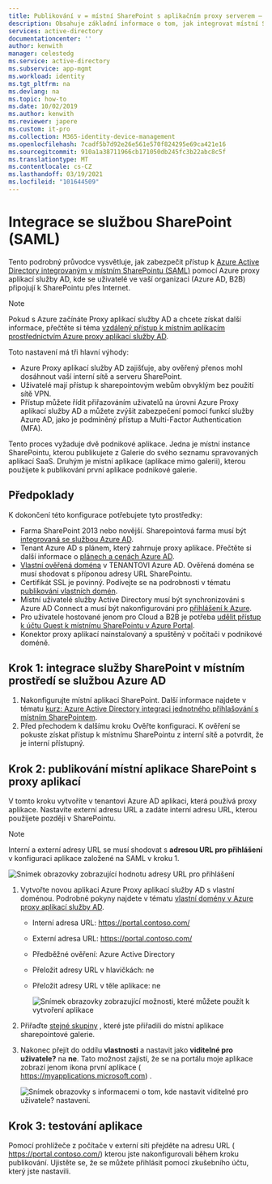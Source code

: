 ```yaml
---
title: Publikování v = místní SharePoint s aplikačním proxy serverem – Azure AD
description: Obsahuje základní informace o tom, jak integrovat místní SharePointový Server s Azure Proxy aplikací služby AD pro SAML.
services: active-directory
documentationcenter: ''
author: kenwith
manager: celestedg
ms.service: active-directory
ms.subservice: app-mgmt
ms.workload: identity
ms.tgt_pltfrm: na
ms.devlang: na
ms.topic: how-to
ms.date: 10/02/2019
ms.author: kenwith
ms.reviewer: japere
ms.custom: it-pro
ms.collection: M365-identity-device-management
ms.openlocfilehash: 7cadf5b7d92e26e561e570f824295e69ca421e16
ms.sourcegitcommit: 910a1a38711966cb171050db245fc3b22abc8c5f
ms.translationtype: MT
ms.contentlocale: cs-CZ
ms.lasthandoff: 03/19/2021
ms.locfileid: "101644509"
---
```

# <a name="integrate-with-sharepoint-saml"></a>Integrace se službou SharePoint (SAML)

Tento podrobný průvodce vysvětluje, jak zabezpečit přístup k [Azure Active Directory integrovaným v místním SharePointu (SAML)](../saas-apps/sharepoint-on-premises-tutorial.md) pomocí Azure proxy aplikací služby AD, kde se uživatelé ve vaší organizaci (Azure AD, B2B) připojují k SharePointu přes Internet.

> [!NOTE] 
> Pokud s Azure začínáte Proxy aplikací služby AD a chcete získat další informace, přečtěte si téma [vzdálený přístup k místním aplikacím prostřednictvím Azure proxy aplikací služby AD](./application-proxy.md).

Toto nastavení má tři hlavní výhody:

- Azure Proxy aplikací služby AD zajišťuje, aby ověřený přenos mohl dosáhnout vaší interní sítě a serveru SharePoint.
- Uživatelé mají přístup k sharepointovým webům obvyklým bez použití sítě VPN.
- Přístup můžete řídit přiřazováním uživatelů na úrovni Azure Proxy aplikací služby AD a můžete zvýšit zabezpečení pomocí funkcí služby Azure AD, jako je podmíněný přístup a Multi-Factor Authentication (MFA).

Tento proces vyžaduje dvě podnikové aplikace. Jedna je místní instance SharePointu, kterou publikujete z Galerie do svého seznamu spravovaných aplikací SaaS. Druhým je místní aplikace (aplikace mimo galerii), kterou použijete k publikování první aplikace podnikové galerie.

## <a name="prerequisites"></a>Předpoklady

K dokončení této konfigurace potřebujete tyto prostředky:
 - Farma SharePoint 2013 nebo novější. Sharepointová farma musí být [integrovaná se službou Azure AD](../saas-apps/sharepoint-on-premises-tutorial.md).
 - Tenant Azure AD s plánem, který zahrnuje proxy aplikace. Přečtěte si další informace o [plánech a cenách Azure AD](https://azure.microsoft.com/pricing/details/active-directory/).
 - [Vlastní ověřená doména](../fundamentals/add-custom-domain.md) v TENANTOVI Azure AD. Ověřená doména se musí shodovat s příponou adresy URL SharePointu.
 - Certifikát SSL je povinný. Podívejte se na podrobnosti v tématu [publikování vlastních domén](./application-proxy-configure-custom-domain.md).
 - Místní uživatelé služby Active Directory musí být synchronizováni s Azure AD Connect a musí být nakonfigurováni pro [přihlášení k Azure](../hybrid/plan-connect-user-signin.md). 
 - Pro uživatele hostované jenom pro Cloud a B2B je potřeba [udělit přístup k účtu Guest k místnímu SharePointu v Azure Portal](../saas-apps/sharepoint-on-premises-tutorial.md#grant-access-to-a-guest-account-to-sharepoint-on-premises-in-the-azure-portal).
 - Konektor proxy aplikací nainstalovaný a spuštěný v počítači v podnikové doméně.


## <a name="step-1-integrate-sharepoint-on-premises-with-azure-ad"></a>Krok 1: integrace služby SharePoint v místním prostředí se službou Azure AD 

1. Nakonfigurujte místní aplikaci SharePoint. Další informace najdete v tématu [kurz: Azure Active Directory integraci jednotného přihlašování s místním SharePointem](../saas-apps/sharepoint-on-premises-tutorial.md).
2. Před přechodem k dalšímu kroku Ověřte konfiguraci. K ověření se pokuste získat přístup k místnímu SharePointu z interní sítě a potvrdit, že je interní přístupný. 


## <a name="step-2-publish-the-sharepoint-on-premises-application-with-application-proxy"></a>Krok 2: publikování místní aplikace SharePoint s proxy aplikací

V tomto kroku vytvoříte v tenantovi Azure AD aplikaci, která používá proxy aplikace. Nastavíte externí adresu URL a zadáte interní adresu URL, kterou použijete později v SharePointu.

> [!NOTE] 
> Interní a externí adresy URL se musí shodovat s **adresou URL pro přihlášení** v konfiguraci aplikace založené na SAML v kroku 1.

   ![Snímek obrazovky zobrazující hodnotu adresy URL pro přihlášení](./media/application-proxy-integrate-with-sharepoint-server/sso-url-saml.png)


 1. Vytvořte novou aplikaci Azure Proxy aplikací služby AD s vlastní doménou. Podrobné pokyny najdete v tématu [vlastní domény v Azure proxy aplikací služby AD](./application-proxy-configure-custom-domain.md).

    - Interní adresa URL: https://portal.contoso.com/
    - Externí adresa URL: https://portal.contoso.com/
    - Předběžné ověření: Azure Active Directory
    - Přeložit adresy URL v hlavičkách: ne
    - Přeložit adresy URL v těle aplikace: ne

        ![Snímek obrazovky zobrazující možnosti, které můžete použít k vytvoření aplikace](./media/application-proxy-integrate-with-sharepoint-server/create-application-azure-active-directory.png)

2. Přiřaďte [stejné skupiny](../saas-apps/sharepoint-on-premises-tutorial.md#create-an-azure-ad-security-group-in-the-azure-portal) , které jste přiřadili do místní aplikace sharepointové galerie.

3. Nakonec přejít do oddílu **vlastnosti** a nastavit jako **viditelné pro uživatele?** na **ne**. Tato možnost zajistí, že se na portálu moje aplikace zobrazí jenom ikona první aplikace ( https://myapplications.microsoft.com) .

   ![Snímek obrazovky s informacemi o tom, kde nastavit viditelné pro uživatele? nastavení.](./media/application-proxy-integrate-with-sharepoint-server/configure-properties.png)
 
## <a name="step-3-test-your-application"></a>Krok 3: testování aplikace

Pomocí prohlížeče z počítače v externí síti přejděte na adresu URL ( https://portal.contoso.com/) kterou jste nakonfigurovali během kroku publikování. Ujistěte se, že se můžete přihlásit pomocí zkušebního účtu, který jste nastavili.